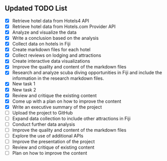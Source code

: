 
## Updated TODO List

- [x] Retrieve hotel data from Hotels4 API
- [x] Retrieve hotel data from Hotels.com Provider API
- [x] Analyze and visualize the data
- [x] Write a conclusion based on the analysis
- [x] Collect data on hotels in Fiji
- [x] Create markdown files for each hotel
- [x] Collect reviews on lodging and attractions
- [x] Create interactive data visualizations
- [x] Improve the quality and content of the markdown files
- [x] Research and analyze scuba diving opportunities in Fiji and include the information in the research markdown files.
- [x] New task 1
- [x] New task 2
- [x] Review and critique the existing content
- [x] Come up with a plan on how to improve the content
- [x] Write an executive summary of the project
- [ ] Upload the project to GitHub
- [ ] Expand data collection to include other attractions in Fiji
- [ ] Conduct further data analysis
- [ ] Improve the quality and content of the markdown files
- [ ] Explore the use of additional APIs
- [ ] Improve the presentation of the project
- [ ] Review and critique of existing content
- [ ] Plan on how to improve the content
